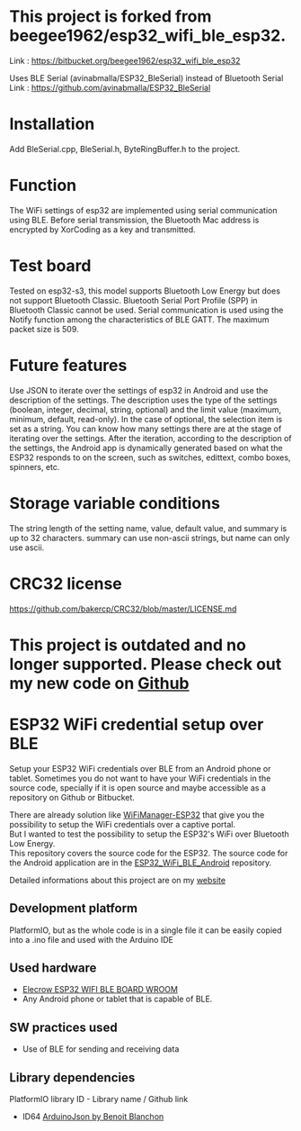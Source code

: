 
# This project is forked from beegee1962/esp32_wifi_ble_esp32.
Link : https://bitbucket.org/beegee1962/esp32_wifi_ble_esp32

Uses BLE Serial (avinabmalla/ESP32_BleSerial) instead of Bluetooth Serial
Link : https://github.com/avinabmalla/ESP32_BleSerial

# Installation
Add BleSerial.cpp, BleSerial.h, ByteRingBuffer.h to the project.

# Function
The WiFi settings of esp32 are implemented using serial communication using BLE.
Before serial transmission, the Bluetooth Mac address is encrypted by XorCoding as a key and transmitted.

# Test board
Tested on esp32-s3, this model supports Bluetooth Low Energy but does not support Bluetooth Classic. Bluetooth Serial Port Profile (SPP) in Bluetooth Classic cannot be used. Serial communication is used using the Notify function among the characteristics of BLE GATT. The maximum packet size is 509.

# Future features
Use JSON to iterate over the settings of esp32 in Android and use the description of the settings. The description uses the type of the settings (boolean, integer, decimal, string, optional) and the limit value (maximum, minimum, default, read-only). In the case of optional, the selection item is set as a string. You can know how many settings there are at the stage of iterating over the settings. After the iteration, according to the description of the settings, the Android app is dynamically generated based on what the ESP32 responds to on the screen, such as switches, edittext, combo boxes, spinners, etc.

# Storage variable conditions
The string length of the setting name, value, default value, and summary is up to 32 characters.
summary can use non-ascii strings, but name can only use ascii.

# CRC32 license
https://github.com/bakercp/CRC32/blob/master/LICENSE.md

# This project is outdated and no longer supported. Please check out my new code on [Github](https://github.com/beegee-tokyo/RAK4631-LoRa-BLE-Config)

# ESP32 WiFi credential setup over BLE
Setup your ESP32 WiFi credentials over BLE from an Android phone or tablet.
Sometimes you do not want to have your WiFi credentials in the source code, specially if it is open source and maybe accessible as a repository on Github or Bitbucket.

There are already solution like [WiFiManager-ESP32](https://github.com/zhouhan0126/WIFIMANAGER-ESP32) that give you the possibility to setup the WiFi credentials over a captive portal.    
But I wanted to test the possibility to setup the ESP32's WiFi over Bluetooth Low Energy.    
This repository covers the source code for the ESP32. The source code for the Android application are in the [ESP32_WiFi_BLE_Android](https://bitbucket.org/beegee1962/esp32_wifi_ble_android) repository.    

Detailed informations about this project are on my [website](https://desire.giesecke.tk/index.php/2018/04/06/esp32-wifi-setup-over-ble/) 

## Development platform
PlatformIO, but as the whole code is in a single file it can be easily copied into a .ino file and used with the Arduino IDE

## Used hardware
- [Elecrow ESP32 WIFI BLE BOARD WROOM](https://circuit.rocks/esp32-wifi-ble-board-wroom.html?search=ESP32)		
- Any Android phone or tablet that is capable of BLE.		

## SW practices used
- Use of BLE for sending and receiving data

## Library dependencies		
PlatformIO library ID - Library name / Github link    
- ID64 [ArduinoJson by Benoit Blanchon](https://github.com/bblanchon/ArduinoJson)		

